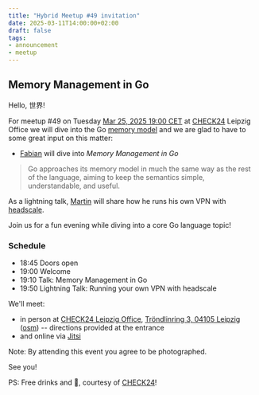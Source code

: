 ```yaml
---
title: "Hybrid Meetup #49 invitation"
date: 2025-03-11T14:00:00+02:00
draft: false
tags:
- announcement
- meetup
---
```


## Memory Management in Go

Hello, 世界!

For meetup #49 on Tuesday [Mar 25, 2025 19:00
CET](https://www.meetup.com/leipzig-golang/events/305626247) at
[CHECK24](https://www.check24.de/) Leipzig Office we will dive into the Go
[memory model](https://go.dev/ref/mem) and we are glad to have to some great input on this matter:

* [Fabian](https://www.linkedin.com/in/fabian-g%C3%A4rtner-913584141/) will dive into *Memory Management in Go*

> Go approaches its memory model in much the same way as the rest of the
> language, aiming to keep the semantics simple, understandable, and useful.

As a lightning talk,
[Martin](https://de.linkedin.com/in/martin-czygan-58348842) will share how he
runs his own VPN with [headscale](https://headscale.net/).

Join us for a fun evening while diving into a core Go language topic!

### Schedule

* 18:45 Doors open
* 19:00 Welcome
* 19:10 Talk: Memory Management in Go
* 19:50 Lightning Talk: Running your own VPN with headscale

We'll meet:

* in person at [CHECK24 Leipzig Office](https://maps.app.goo.gl/hWKDzUNSYuHcRCew6), [Tröndlinring 3, 04105 Leipzig](https://maps.app.goo.gl/hWKDzUNSYuHcRCew6) ([osm](https://www.openstreetmap.org/relation/1385675)) -- directions provided at the entrance
* and online via [Jitsi](https://meet.jit.si/LeipzigGophers49)

Note: By attending this event you agree to be photographed.

See you!

PS: Free drinks and 🍕, courtesy of [CHECK24](https://www.check24.de/)!


<!--

https://www.linkedin.com/posts/florianbr%C3%A4utigam_leipzig-gophers-49-di-25-m%C3%A4rz-2025-activity-7307675881349525505-NOZ1?utm_source=share&utm_medium=member_desktop&rcm=ACoAAAj4ETMB_N_adYM-kQAUCeKn07XBMXgGGaE
https://www.linkedin.com/posts/martin-czygan-58348842_golang-go-vpn-activity-7310223721309368320-RRP3?utm_source=share&utm_medium=member_desktop&rcm=ACoAAAj4ETMB_N_adYM-kQAUCeKn07XBMXgGGaE

-->
